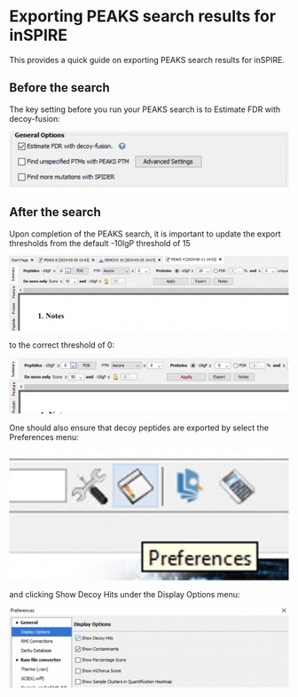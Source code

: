 # Exporting PEAKS search results for inSPIRE

This provides a quick guide on exporting PEAKS search results for inSPIRE.

## Before the search

The key setting before you run your PEAKS search is to Estimate FDR with decoy-fusion:

<img src="https://raw.githubusercontent.com/QuantSysBio/inSPIRE/master/img/peaks_estimate_fdr.png" alt="drawing" width="600"/>

## After the search

Upon completion of the PEAKS search, it is important to update the export thresholds from the default -10lgP threshold of 15

<img src="https://raw.githubusercontent.com/QuantSysBio/inSPIRE/master/img/peaks_default.png" alt="drawing" width="600"/>

to the correct threshold of 0:

<img src="https://raw.githubusercontent.com/QuantSysBio/inSPIRE/master/img/peaks_correct.png" alt="drawing" width="600"/>


One should also ensure that decoy peptides are exported by select the Preferences menu:

<img src="https://raw.githubusercontent.com/QuantSysBio/inSPIRE/master/img/peaks_preferences.png" alt="drawing" width="600"/>

and clicking Show Decoy Hits under the Display Options menu:

<img src="https://raw.githubusercontent.com/QuantSysBio/inSPIRE/master/img/peaks_show_decoy.png" alt="drawing" width="600"/>
